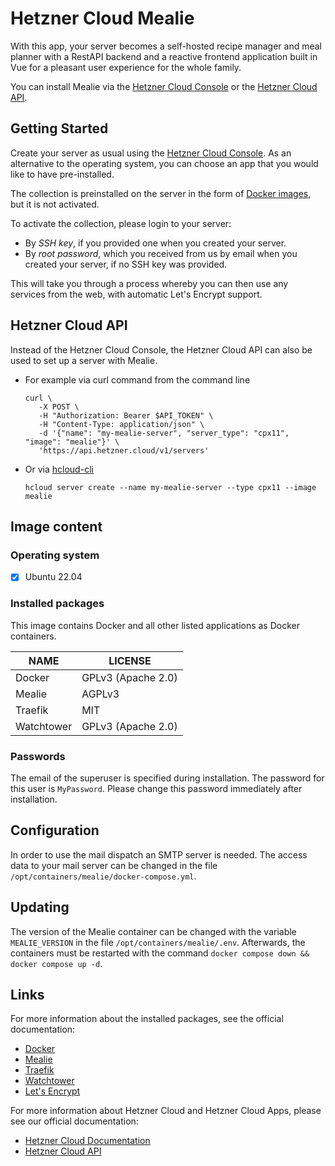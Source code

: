 # Hetzner Cloud Mealie

With this app, your server becomes a self-hosted recipe manager and meal planner with a RestAPI backend and a reactive frontend application built in Vue for a pleasant user experience for the whole family.

You can install Mealie via the [Hetzner Cloud Console](https://console.hetzner.cloud) or the [Hetzner Cloud API](https://docs.hetzner.cloud/#servers-create-a-server).

## Getting Started

Create your server as usual using the [Hetzner Cloud Console](https://console.hetzner.cloud). As an alternative to the operating system, you can choose an app that you would like to have pre-installed.

The collection is preinstalled on the server in the form of [Docker images](https://www.docker.com/), but it is not activated.

To activate the collection, please login to your server:

- By _SSH key_, if you provided one when you created your server.
- By _root password_, which you received from us by email when you created your server, if no SSH key was provided.

This will take you through a process whereby you can then use any services from the web, with automatic Let's Encrypt support.

## Hetzner Cloud API

Instead of the Hetzner Cloud Console, the Hetzner Cloud API can also be used to set up a server with Mealie.

- For example via curl command from the command line

  ```
  curl \
     -X POST \
     -H "Authorization: Bearer $API_TOKEN" \
     -H "Content-Type: application/json" \
     -d '{"name": "my-mealie-server", "server_type": "cpx11", "image": "mealie"}' \
     'https://api.hetzner.cloud/v1/servers'
  ```

- Or via [hcloud-cli](https://github.com/hetznercloud/cli)

  ```
  hcloud server create --name my-mealie-server --type cpx11 --image mealie
  ```

## Image content

### Operating system

- [x] Ubuntu 22.04

### Installed packages

This image contains Docker and all other listed applications as Docker containers.

| NAME       | LICENSE            |
| ---------- | ------------------ |
| Docker     | GPLv3 (Apache 2.0) |
| Mealie     | AGPLv3             |
| Traefik    | MIT                |
| Watchtower | GPLv3 (Apache 2.0) |

### Passwords

The email of the superuser is specified during installation.
The password for this user is `MyPassword`.
Please change this password immediately after installation.

## Configuration

In order to use the mail dispatch an SMTP server is needed.
The access data to your mail server can be changed in the file `/opt/containers/mealie/docker-compose.yml`.

## Updating

The version of the Mealie container can be changed with the variable `MEALIE_VERSION` in the file `/opt/containers/mealie/.env`.
Afterwards, the containers must be restarted with the command `docker compose down && docker compose up -d`.

## Links

For more information about the installed packages, see the official documentation:

- [Docker](https://www.docker.com/)
- [Mealie](https://github.com/hay-kot/mealie/)
- [Traefik](https://github.com/traefik/traefik/)
- [Watchtower](https://containrrr.dev/watchtower/)
- [Let's Encrypt](https://letsencrypt.org/de/docs/)

For more information about Hetzner Cloud and Hetzner Cloud Apps, please see our official documentation:

- [Hetzner Cloud Documentation](https://docs.hetzner.com/de/cloud/)
- [Hetzner Cloud API](https://docs.hetzner.cloud/)
